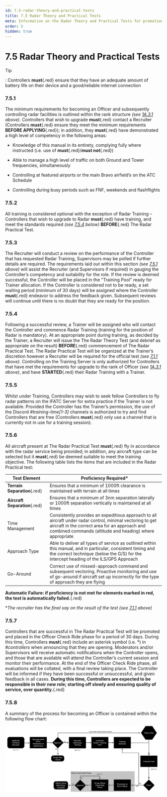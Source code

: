 ```yaml
---
id: 7.5-radar-theory-and-practical-tests
title: 7.5 Radar Theory and Practical Tests
meta: Information on the Radar Theory and Practical Tests for promotion to Officer in IFATC.
order: 5
hidden: true
---
```


# 7.5 Radar Theory and Practical Tests



Tip

: Controllers **must**{.red} ensure that they have an adequate amount of battery life on their device and a good/reliable internet connection



### 7.5.1    

The minimum requirements for becoming an Officer and subsequently controlling radar facilities is outlined within the rank structure *(see [1A.3.1](/guide/atc-manual/1a.-new-entrants/1a.3-rank-structure#1a.3.1) above).* Controllers that wish to upgrade **must**{.red} contact a Recruiter (Controllers **must**{.red} ensure they meet the minimum requirements **BEFORE APPLYING**{.red}); in addition, they **must**{.red} have demonstrated a high level of competency in the following areas:

 

 -    Knowledge of this manual in its entirety, complying fully where instructed (i.e. use of **must**{.red}/**must not**{.red})

 -    Able to manage a high level of traffic on both Ground and Tower frequencies, simultaneously

 -    Controlling at featured airports or the main Bravo airfield’s on the ATC Schedule

 -    Controlling during busy periods such as FNF, weekends and flashflights

 

### 7.5.2    

All training is considered optional with the exception of Radar Training – Controllers that wish to upgrade to Radar **must**{.red} have training, and meet the standards required *(see [7.5.4](/guide/atc-manual/7.-recruitment-and-training/7.5-radar-theory-and-practical-tests#7.5.4) below)* **BEFORE**{.red} The Radar Practical Test.



### 7.5.3

The Recruiter will conduct a review on the performance of the Controller that has requested Radar Training, Supervisors may be polled if further details are required. The requirements laid out within this section *(see [7.5.1](/guide/atc-manual/7.-recruitment-and-training/7.5-radar-theory-and-practical-tests#7.5.1) above)* will assist the Recruiter (and Supervisors if required) in gauging the Controller’s competency and suitability for the role. If the review is deemed successful, the Controller will be placed in the "Training Pool" ready for Trainer allocation. If the Controller is considered not to be ready, a set waiting period (minimum of 30 days) will be assigned where the Controller **must**{.red} endeavor to address the feedback given. Subsequent reviews will continue until there is no doubt that they are ready for the position.



### 7.5.4    

Following a successful review, a Trainer will be assigned who will contact the Controller and commence Radar Training (training for the position of Radar is mandatory). At an appropriate point during training, as decided by the Trainer; a Recruiter will issue the The Radar Theory Test (and debrief as appropriate on the result) **BEFORE**{.red} commencement of The Radar Practical Test. The Radar Practical Test will be organized at the Trainer’s discretion however a Recruiter will be required for the official test *(see [7.1.1](/guide/atc-manual/7.-recruitment-and-training/7.1-overview#7.1.1) above).* Controlling on the Training Server is only authorized for Controllers that have met the requirements for upgrade to the rank of Officer *(see [1A.3.1](/guide/atc-manual/1a.-new-entrants/1a.3-rank-structure#1a.3.1) above)*, and have **STARTED**{.red} their Radar Training with a Trainer.



### 7.5.5    

Whilst under Training, Controllers may wish to seek fellow Controllers to fly radar patterns on the IFATC Server for extra practice if the Trainer is not available. Provided the Controller has the Trainer’s permission, the use of the Discord *#training-time[1-3]* channels is authorized to try and find Controllers that are free (Controllers **must**{.red} only use a channel that is currently not in use for a training session).



### 7.5.6    

All aircraft present at The Radar Practical Test **must**{.red} fly in accordance with the radar service being provided; in addition, any aircraft type can be selected but it **must**{.red} be deemed suitable to meet the training objective. The following table lists the items that are included in the Radar Practical test:

 

| Test Element                   | Proficiency Required*                                        |
| ------------------------------ | ------------------------------------------------------------ |
| **Terrain  Separation**{.red}  | Ensures that a minimum of 1000ft clearance is maintained with terrain at all times |
| **Aircraft  Separation**{.red} | Ensures that a minimum of 3nm separation laterally or 1000ft separation vertically is maintained at all times |
| Time  Management               | Consistently provides an expeditious approach to all aircraft under radar control, minimal vectoring to get aircraft in the  correct area for an approach and combined commands (altitude and heading)  where appropriate |
| Approach Type                  | Able to deliver all types of service as outlined within this manual, and in particular, consistent timing and the correct technique (below the G/S) for the intercept heading of the ILS/GPS Approach |
| Go-Around                      | Correct use of missed-approach command and subsequent vectoring. Proactive monitoring and use of go-around if aircraft  set up incorrectly for the type of approach they are flying |

**Automatic Failure: if proficiency is not met for elements marked in red, the test is automatically failed.**{.red} 

**The recruiter has the final say on the result of the test (see [7.1.1](/guide/atc-manual/7.-recruitment-and-training/7.1-overview#7.1.1) above)*

 

### 7.5.7    

Controllers that are successful in The Radar Practical Test will be promoted and placed in the Officer Check Ride phase for a period of 30 days. During this time, Controllers **must**{.red} include an asterisk symbol (i.e. *) in *#controllers* when announcing that they are opening. Moderators and/or Supervisors will receive automatic notifications when the Controller opens, and those that are available will attend the Controller’s current session and monitor their performance. At the end of the Officer Check Ride phase, all evaluations will be collated, with a final review taking place. The Controller will be informed if they have been successful or unsuccessful, and given feedback in all cases. **During this time, Controllers are expected to be responsible in their new role; starting off slowly and ensuring quality of service, over quantity.**{.red}



### 7.5.8    

A summary of the process for becoming an Officer is contained within the following flow chart:


![Image 7.5.8.1 - Promotion to Officer Flowchart](_images/manual/graphics/atc-recruitment.svg)

